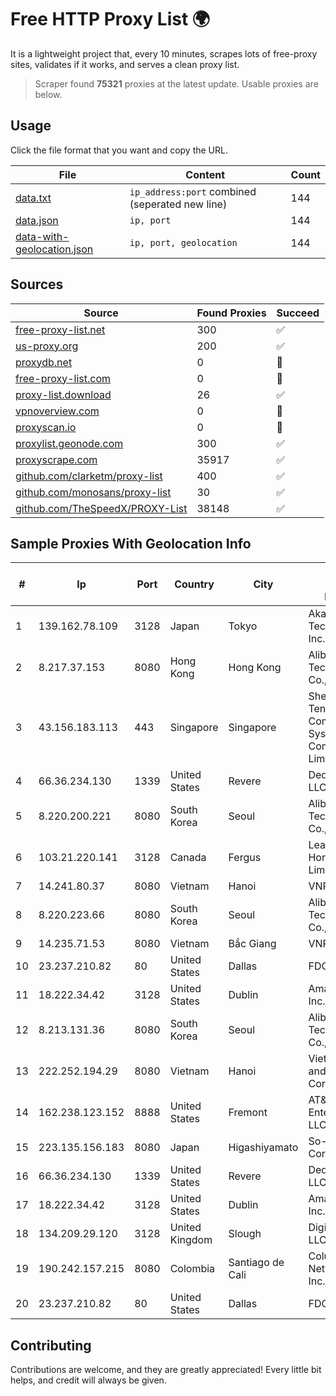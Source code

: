 
# Free HTTP Proxy List 🌍

It is a lightweight project that, every 10 minutes, scrapes lots of free-proxy sites, validates if it works, and serves a clean proxy list.


> Scraper found **75321** proxies at the latest update. Usable proxies are below.

## Usage

Click the file format that you want and copy the URL.


|File|Content|Count|
|----|-------|-----|
|[data.txt](https://raw.githubusercontent.com/themiralay/Proxy-List-World/master/data.txt)|`ip_address:port` combined (seperated new line)|144|
|[data.json](https://raw.githubusercontent.com/themiralay/Proxy-List-World/master/data.json)|`ip, port`|144|
|[data-with-geolocation.json](https://raw.githubusercontent.com/themiralay/Proxy-List-World/master/data-with-geolocation.json)|`ip, port, geolocation`|144|

## Sources

|Source|Found Proxies|Succeed|
|------|-------------|-------|
|[free-proxy-list.net](https://free-proxy-list.net)|300|✅|
|[us-proxy.org](https://www.us-proxy.org)|200|✅|
|[proxydb.net](http://proxydb.net)|0|🚫|
|[free-proxy-list.com](https://free-proxy-list.com/?page=&port=&type%5B%5D=http&type%5B%5D=https&up_time=0&search=Search)|0|🚫|
|[proxy-list.download](https://www.proxy-list.download/HTTP)|26|✅|
|[vpnoverview.com](https://vpnoverview.com/privacy/anonymous-browsing/free-proxy-servers)|0|🚫|
|[proxyscan.io](https://www.proxyscan.io)|0|🚫|
|[proxylist.geonode.com](https://proxylist.geonode.com/api/proxy-list?limit=300&page=1&sort_by=lastChecked&sort_type=desc&protocols=http,https)|300|✅|
|[proxyscrape.com](https://api.proxyscrape.com/v2/?request=displayproxies&protocol=http&timeout=10000&country=all&ssl=all&anonymity=all)|35917|✅|
|[github.com/clarketm/proxy-list](https://raw.githubusercontent.com/clarketm/proxy-list/master/proxy-list-raw.txt)|400|✅|
|[github.com/monosans/proxy-list](https://raw.githubusercontent.com/monosans/proxy-list/main/proxies/http.txt)|30|✅|
|[github.com/TheSpeedX/PROXY-List](https://raw.githubusercontent.com/TheSpeedX/PROXY-List/master/http.txt)|38148|✅|


## Sample Proxies With Geolocation Info

|#|Ip|Port|Country|City|Internet Service Provider|
|-|--|----|-------|----|-------------------------|
|1|139.162.78.109|3128|Japan|Tokyo|Akamai Technologies, Inc.|
|2|8.217.37.153|8080|Hong Kong|Hong Kong|Alibaba (US) Technology Co., Ltd.|
|3|43.156.183.113|443|Singapore|Singapore|Shenzhen Tencent Computer Systems Company Limited|
|4|66.36.234.130|1339|United States|Revere|DediOutlet, LLC|
|5|8.220.200.221|8080|South Korea|Seoul|Alibaba (US) Technology Co., Ltd.|
|6|103.21.220.141|3128|Canada|Fergus|Leaseweb Hong Kong Limited|
|7|14.241.80.37|8080|Vietnam|Hanoi|VNPT|
|8|8.220.223.66|8080|South Korea|Seoul|Alibaba (US) Technology Co., Ltd.|
|9|14.235.71.53|8080|Vietnam|Bắc Giang|VNPT|
|10|23.237.210.82|80|United States|Dallas|FDCservers.net|
|11|18.222.34.42|3128|United States|Dublin|Amazon.com, Inc.|
|12|8.213.131.36|8080|South Korea|Seoul|Alibaba (US) Technology Co., Ltd.|
|13|222.252.194.29|8080|Vietnam|Hanoi|VietNam Post and Telecom Corporation|
|14|162.238.123.152|8888|United States|Fremont|AT&T Enterprises, LLC|
|15|223.135.156.183|8080|Japan|Higashiyamato|So-net Corporation|
|16|66.36.234.130|1339|United States|Revere|DediOutlet, LLC|
|17|18.222.34.42|3128|United States|Dublin|Amazon.com, Inc.|
|18|134.209.29.120|3128|United Kingdom|Slough|DigitalOcean, LLC|
|19|190.242.157.215|8080|Colombia|Santiago de Cali|Columbus Networks USA, Inc.|
|20|23.237.210.82|80|United States|Dallas|FDCservers.net|



## Contributing

Contributions are welcome, and they are greatly appreciated! Every
little bit helps, and credit will always be given.

